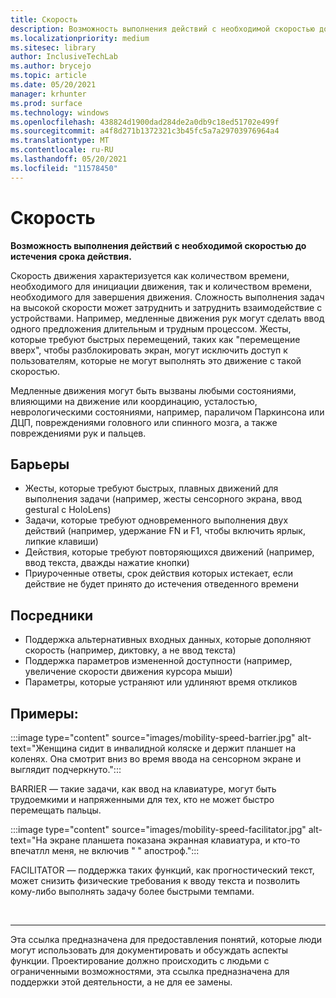 ```yaml
---
title: Скорость
description: Возможность выполнения действий с необходимой скоростью до истечения срока действия
ms.localizationpriority: medium
ms.sitesec: library
author: InclusiveTechLab
ms.author: brycejo
ms.topic: article
ms.date: 05/20/2021
manager: krhunter
ms.prod: surface
ms.technology: windows
ms.openlocfilehash: 438824d1900dad284de2a0db9c18ed51702e499f
ms.sourcegitcommit: a4f8d271b1372321c3b45fc5a7a29703976964a4
ms.translationtype: MT
ms.contentlocale: ru-RU
ms.lasthandoff: 05/20/2021
ms.locfileid: "11578450"
---
```

# <a name="speed"></a>Скорость

**Возможность выполнения действий с необходимой скоростью до истечения срока действия.**

Скорость движения характеризуется как количеством времени, необходимого для инициации движения, так и количеством времени, необходимого для завершения движения. Сложность выполнения задач на высокой скорости может затруднить и затруднить взаимодействие с устройствами. Например, медленные движения рук могут сделать ввод одного предложения длительным и трудным процессом. Жесты, которые требуют быстрых перемещений, таких как "перемещение вверх", чтобы разблокировать экран, могут исключить доступ к пользователям, которые не могут выполнять это движение с такой скоростью.

Медленные движения могут быть вызваны любыми состояниями, влияющими на движение или координацию, усталостью, неврологическими состояниями, например, параличом Паркинсона или ДЦП, повреждениями головного или спинного мозга, а также повреждениями рук и пальцев.


## <a name="barriers"></a>Барьеры
* Жесты, которые требуют быстрых, плавных движений для выполнения задачи (например, жесты сенсорного экрана, ввод gestural с HoloLens)
* Задачи, которые требуют одновременного выполнения двух действий (например, удержание FN и F1, чтобы включить ярлык, липкие клавиши)
* Действия, которые требуют повторяющихся движений (например, ввод текста, дважды нажатие кнопки)
* Приуроченные ответы, срок действия которых истекает, если действие не будет принято до истечения отведенного времени

## <a name="facilitators"></a>Посредники

* Поддержка альтернативных входных данных, которые дополняют скорость (например, диктовку, а не ввод текста)
* Поддержка параметров измененной доступности (например, увеличение скорости движения курсора мыши)
* Параметры, которые устраняют или удлиняют время откликов


## <a name="examples"></a>Примеры:

:::image type="content" source="images/mobility-speed-barrier.jpg" alt-text="Женщина сидит в инвалидной коляске и держит планшет на коленях. Она смотрит вниз во время ввода на сенсорном экране и выглядит подчеркнуто.":::

BARRIER — такие задачи, как ввод на клавиатуре, могут быть трудоемкими и напряженными для тех, кто не может быстро перемещать пальцы.

:::image type="content" source="images/mobility-speed-facilitator.jpg" alt-text="На экране планшета показана экранная клавиатура, и кто-то впечатлл меня, не включив &quot; &quot; апостроф.":::

FACILITATOR — поддержка таких функций, как прогностический текст, может снизить физические требования к вводу текста и позволить кому-либо выполнять задачу более быстрыми темпами.

&nbsp;

[comment]: # (Заявление footer)
___
Эта ссылка предназначена для предоставления понятий, которые люди могут использовать для документировать и обсуждать аспекты функции. Проектирование должно происходить с людьми с ограниченными возможностями, эта ссылка предназначена для поддержки этой деятельности, а не для ее замены. 